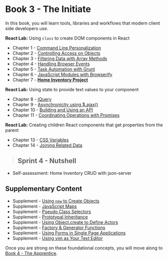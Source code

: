 # Book 3 - The Initiate

In this book, you will learn tools, libraries and workflows that modern client side developers use.

**React Lab:** Using `class` to create DOM components in React

* Chapter 1 - [Command Line Personalization](./chapters/CLI_PERSONALIZATION.md)
* Chapter 2 - [Controlling Access on Objects](./chapters/JS_OBJECT_CREATE.md)
* Chapter 3 - [Filtering Data with Array Methods](./chapters/JS_ARRAY_METHODS.md)
* Chapter 4 - [Handling Browser Events](./chapters/JS_EVENTS.md)
* Chapter 5 - [Task Automation with Grunt](./chapters/AUTOMATION_GRUNT.md)
* Chapter 6 - [JavaScript Modules with Browserify](./chapters/JS_MODULES.md)
* Chapter 7 - **[Home Inventory Project](./chapters/HOME_INVENTORY_APP.md)**

**React Lab:** Using state to provide text values to your component

* Chapter 8 - [jQuery](./chapters/JQUERY.md)
* Chapter 9 - [Asynchronicity using $.ajax()](./chapters/ASYNC_XHR.md)
* Chapter 10 - [Building and Using an API](./chapters/JSON_SERVER_API.md)
* Chapter 11 - [Coordinating Operations with Promises](./chapters/PROMISES.md)

**React Lab:** Creating children React components that get properties from the parent

* Chapter 13 - [CSS Variables](./chapters/CSS_VARIABLES.md)
* Chapter 14 - [Joining Related Data](./chapters/JS_JOINING_DATA.md)

> ## Sprint 4 - Nutshell

* Self-assessment: Home Inventory CRUD with json-server

## Supplementary Content

* Supplement - [Using `new` to Create Objects](./chapters/NEW_KEYWORD.md)
* Supplement - [JavaScript Maps](./chapters/JS_MAPS.md)
* Supplement - [Pseudo Class Selectors](./chapters/CSS_PSEUDOCLASSES.md)
* Supplement - [Prototypal Inheritance](./chapters/PROTOTYPAL.md)
* Supplement - [Using Object.create to Define Actors](./chapters/JS_ACTORS.md)
* Supplement - [Factory & Generator Functions](./chapters/JS_FACTORY_FUNCTION.md)
* Supplement - [Using Forms in Single Page Applications](./chapters/FORMS_SPA.md)
* Supplement - [Using vim as Your Text Editor](./chapters/VIM.md)

Once you are strong on these foundational concepts, you will move along to [Book 4 - The Apprentice](../book-4-the-apprentice/README.md).
